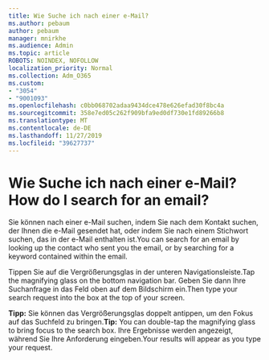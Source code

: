 ```yaml
---
title: Wie Suche ich nach einer e-Mail?
ms.author: pebaum
author: pebaum
manager: mnirkhe
ms.audience: Admin
ms.topic: article
ROBOTS: NOINDEX, NOFOLLOW
localization_priority: Normal
ms.collection: Adm_O365
ms.custom:
- "3054"
- "9001093"
ms.openlocfilehash: c0bb068702adaa9434dce478e626efad30f8bc4a
ms.sourcegitcommit: 358e7ed05c262f909bfa9ed0df730e1fd89266b8
ms.translationtype: MT
ms.contentlocale: de-DE
ms.lasthandoff: 11/27/2019
ms.locfileid: "39627737"
---
```

# <a name="how-do-i-search-for-an-email"></a><span data-ttu-id="7b4da-102">Wie Suche ich nach einer e-Mail?</span><span class="sxs-lookup"><span data-stu-id="7b4da-102">How do I search for an email?</span></span>

<span data-ttu-id="7b4da-103">Sie können nach einer e-Mail suchen, indem Sie nach dem Kontakt suchen, der Ihnen die e-Mail gesendet hat, oder indem Sie nach einem Stichwort suchen, das in der e-Mail enthalten ist.</span><span class="sxs-lookup"><span data-stu-id="7b4da-103">You can search for an email by looking up the contact who sent you the email, or by searching for a keyword contained within the email.</span></span>

<span data-ttu-id="7b4da-104">Tippen Sie auf die Vergrößerungsglas in der unteren Navigationsleiste.</span><span class="sxs-lookup"><span data-stu-id="7b4da-104">Tap the magnifying glass on the bottom navigation bar.</span></span> <span data-ttu-id="7b4da-105">Geben Sie dann Ihre Suchanfrage in das Feld oben auf dem Bildschirm ein.</span><span class="sxs-lookup"><span data-stu-id="7b4da-105">Then type your search request into the box at the top of your screen.</span></span> 

<span data-ttu-id="7b4da-106">**Tipp:** Sie können das Vergrößerungsglas doppelt antippen, um den Fokus auf das Suchfeld zu bringen.</span><span class="sxs-lookup"><span data-stu-id="7b4da-106">**Tip:** You can double-tap the magnifying glass to bring focus to the search box.</span></span> <span data-ttu-id="7b4da-107">Ihre Ergebnisse werden angezeigt, während Sie Ihre Anforderung eingeben.</span><span class="sxs-lookup"><span data-stu-id="7b4da-107">Your results will appear as you type your request.</span></span> 
